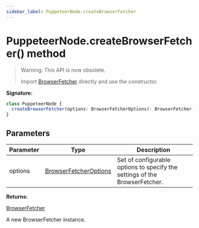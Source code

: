 ```yaml
---
sidebar_label: PuppeteerNode.createBrowserFetcher
---
```


# PuppeteerNode.createBrowserFetcher() method

> Warning: This API is now obsolete.
>
> Import [BrowserFetcher](./puppeteer.browserfetcher.md) directly and use the
> constructor.

**Signature:**

```typescript
class PuppeteerNode {
  createBrowserFetcher(options: BrowserFetcherOptions): BrowserFetcher;
}
```

## Parameters

| Parameter | Type                                                          | Description                                                                |
| --------- | ------------------------------------------------------------- | -------------------------------------------------------------------------- |
| options   | [BrowserFetcherOptions](./puppeteer.browserfetcheroptions.md) | Set of configurable options to specify the settings of the BrowserFetcher. |

**Returns:**

[BrowserFetcher](./puppeteer.browserfetcher.md)

A new BrowserFetcher instance.
